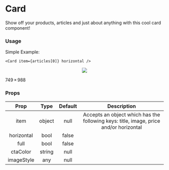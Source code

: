 # Card

Show off your products, articles and just about anything with this cool card component!

### Usage

Simple Example:

```
<Card item={articles[0]} horizontal />
```

<p align="center">
  <img src="https://raw.githubusercontent.com/creativetimofficial/now-ui-react-native/gh-pages/docs/assets/cards.png">
</p>
749 × 988

### Props

|    Prop    |  Type  | Default |                                      Description                                      |
| :--------: | :----: | :-----: | :-----------------------------------------------------------------------------------: |
|    item    | object |  null   | Accepts an object which has the following keys: title, image, price and/or horizontal |
| horizontal |  bool  |  false  |                                                                                       |
|    full    |  bool  |  false  |                                                                                       |
|  ctaColor  | string |  null   |                                                                                       |
| imageStyle |  any   |  null   |                                                                                       |
